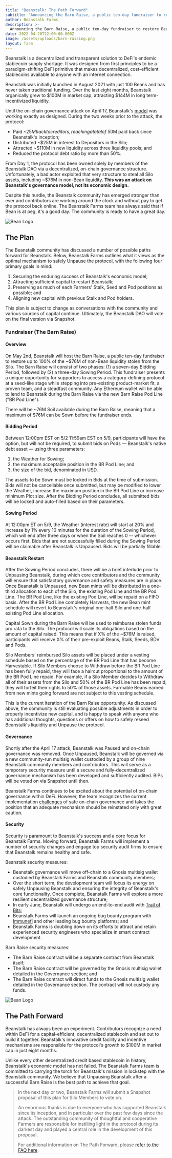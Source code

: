 ```yaml
---
title: "Beanstalk: The Path Forward"
subtitle: "Announcing the Barn Raise, a public ten-day fundraiser to restore Beanstalk."
author: Beanstalk Farms
description: >-
  Announcing the Barn Raise, a public ten-day fundraiser to restore Beanstalk.
date: 2022-04-20T22:00:00.000Z
image: /assets/uploads/barn-raising.png
layout: farm
---
```


Beanstalk is a decentralized and transparent solution to DeFi's endemic stablecoin supply shortage. It was designed from first principles to be a paradigm-shifting DeFi primitive that makes decentralized, cost-efficient stablecoins available to anyone with an internet connection.

Beanstalk was initially launched in August 2021 with just 100 Beans and has never taken traditional funding. Over the last eight months, Beanstalk organically grew to $100M in market cap, attracting $144M in long term-incentivized liquidity.

Until the on-chain governance attack on April 17, Beanstalk's [model](https://bean.money/docs/beanstalk.pdf) was working exactly as designed. During the two weeks prior to the attack, the protocol:

-   Paid ~$25M back to creditors, reaching a total of ~$50M paid back since Beanstalk's inception;
-   Distributed ~$25M in interest to Depositors in the Silo;
-   Attracted ~$110M in new liquidity across three liquidity pools; and
-   Reduced the protocol debt ratio by more than 50%.

From Day 1, the protocol has been owned solely by members of the Beanstalk DAO via a decentralized, on-chain governance structure. Unfortunately, a bad actor exploited that very structure to steal all Silo assets, including ~$76M in non-Bean liquidity. **This was an attack on Beanstalk's governance model, not its economic design.**

Despite this hurdle, the Beanstalk community has emerged stronger than ever and contributors are working around the clock and without pay to get the protocol back online. The Beanstalk Farms team has always said that if Bean is at peg, it's a good day. The community is ready to have a great day.

![Bean Logo](/assets/uploads/bean-logo-128.png)

## The Plan

The Beanstalk community has discussed a number of possible paths forward for Beanstalk. Below, Beanstalk Farms outlines what it views as the optimal mechanism to safely Unpause the protocol, with the following four primary goals in mind:

1.  Securing the enduring success of Beanstalk's economic model;
2.  Attracting sufficient capital to restart Beanstalk;
3.  Preserving as much of each Farmers' Stalk, Seed and Pod positions as possible; and
4.  Aligning new capital with previous Stalk and Pod holders.

This plan is subject to change as conversations with the community and various sources of capital continue. Ultimately, the Beanstalk DAO will vote on the final version via Snapshot.

### Fundraiser (The Barn Raise)

#### Overview

On May 2nd, Beanstalk will host the Barn Raise, a public ten-day fundraiser to restore up to 100% of the ~$76M of non-Bean liquidity stolen from the Silo. The Barn Raise will consist of two phases: (1) a seven-day Bidding Period, followed by (2) a three-day Sowing Period. This fundraiser presents a unique opportunity for supporters to access a category-defining protocol at a seed-like stage while stepping into pre-existing product-market fit, a proven team, and a steadfast community. Any Ethereum wallet will be able to lend to Beanstalk during the Barn Raise via the new Barn Raise Pod Line ("BR Pod Line").

There will be ~76M Soil available during the Barn Raise, meaning that a maximum of $76M can be Sown before the fundraiser ends.

#### Bidding Period

Between 12:00pm EST on 5/2 11:59am EST on 5/9, participants will have the option, but will not be required, to submit bids on Pods — Beanstalk's native debt asset — using three parameters:

1.  the Weather for Sowing; 
2.  the maximum acceptable position in the BR Pod Line; and
3.  the size of the bid, denominated in USD.

The assets to be Sown must be locked in Bids at the time of submission. Bids will not be cancellable once submitted, but may be modified to lower the Weather, increase the maximum position in the BR Pod Line or increase minimum Plot size. After the Bidding Period concludes, all submitted bids will be locked and auto-filled based on their parameters.

#### Sowing Period

At 12:00pm ET on 5/9, the Weather (interest rate) will start at 20% and increase by 1% every 10 minutes for the duration of the Sowing Period, which will end after three days or when the Soil reaches 0 -- whichever occurs first. Bids that are not successfully filled during the Sowing Period will be claimable after Beanstalk is Unpaused. Bids will be partially fillable.

#### Beanstalk Restart

After the Sowing Period concludes, there will be a brief interlude prior to Unpausing Beanstalk, during which core contributors and the community will ensure that satisfactory governance and safety measures are in place. Once Beanstalk is Unpaused, new Bean mints will be distributed in a one-third allocation to each of the Silo, the existing Pod Line and the BR Pod Line. The BR Pod Line, like the existing Pod Line, will be repaid on a FIFO basis. After the BR Pod Line completely Harvests, the new Bean mint schedule will revert to Beanstalk's original one-half Silo and one-half existing Pod Line allocation.

Capital Sown during the Barn Raise will be used to reimburse stolen funds pro rata to the Silo. The protocol will scale its obligations based on the amount of capital raised. This means that if X% of the ~$76M is raised, participants will receive X% of their pre-exploit Beans, Stalk, Seeds, BDV and Pods.

Silo Members' reimbursed Silo assets will be placed under a vesting schedule based on the percentage of the BR Pod Line that has become Harvestable. If Silo Members choose to Withdraw before the BR Pod Line has been fully repaid, they will face a haircut proportional to the amount of the BR Pod Line repaid. For example, if a Silo Member decides to Withdraw all of their assets from the Silo and 50% of the BR Pod Line has been repaid, they will forfeit their rights to 50% of those assets. Farmable Beans earned from new mints going forward are not subject to this vesting schedule.

This is the current iteration of the Barn Raise opportunity. As discussed above, the community is still evaluating possible adjustments in order to properly incentivize new capital, and is happy to speak with anyone who has additional thoughts, questions or offers on how to safely reseed Beanstalk's liquidity and Unpause the protocol.

#### Governance

Shortly after the April 17 attack, Beanstalk was Paused and on-chain governance was removed. Once Unpaused, Beanstalk will be governed via a new community-run multisig wallet custodied by a group of nine Beanstalk community members and contributors. This will serve as a temporary security measure until a secure and fully-decentralized governance mechanism has been developed and sufficiently audited. BIPs will be voted on via Snapshot until then.

Beanstalk Farms continues to be excited about the potential of on-chain governance within DeFi. However, the team recognizes the current implementation [challenges](https://twitter.com/VitalikButerin/status/1516248195042615311?s=20&t=I27QJXczW9mcUWLloY39CA) of safe on-chain governance and takes the position that an adequate mechanism should be reinstated only with great caution.

#### Security

Security is paramount to Beanstalk's success and a core focus for Beanstalk Farms. Moving forward, Beanstalk Farms will implement a number of security changes and engage top security audit firms to ensure that Beanstalk remains healthy and safe.

Beanstalk security measures:

-   Beanstalk governance will move off-chain to a Gnosis multisig wallet custodied by Beanstalk Farms and Beanstalk community members;
-   Over the short term, the development team will focus its energy on safely Unpausing Beanstalk and ensuring the integrity of Beanstalk's core functionality. Once complete, Beanstalk Farms will explore a more resilient decentralized governance structure;
-   In early June, Beanstalk will undergo an end-to-end audit with [Trail of Bits](https://www.trailofbits.com/);
-   Beanstalk Farms will launch an ongoing bug bounty program with [Immunefi](https://immunefi.com/) and other leading bug bounty platforms; and
-   Beanstalk Farms is doubling down on its efforts to attract and retain experienced security engineers who specialize in smart contract development.

Barn Raise security measures:
-   The Barn Raise contract will be a separate contract from Beanstalk itself;
-   The Barn Raise contract will be governed by the Gnosis multisig wallet detailed in the Governance section; and
-   The Barn Raise contract will direct funds to the Gnosis multisig wallet detailed in the Governance section. The contract will not custody any funds.

![Bean Logo](/assets/uploads/bean-logo-128.png)

## The Path Forward

Beanstalk has always been an experiment. Contributors recognize a need within DeFi for a capital-efficient, decentralized stablecoin and set out to build it together. Beanstalk's innovative credit facility and incentive mechanisms are responsible for the protocol's growth to $100M in market cap in just eight months.

Unlike every other decentralized credit based stablecoin in history, Beanstalk's economic model has not failed. The Beanstalk Farms team is committed to carrying the torch for Beanstalk's mission in lockstep with the Beanstalk community. We believe that Unpausing Beanstalk after a successful Barn Raise is the best path to achieve that goal.

> In the next day or two, Beanstalk Farms will submit a Snapshot proposal of this plan for Silo Members to vote on.
> 
> An enormous thanks is due to everyone who has supported Beanstalk since its inception, and in particular over the past few days since the attack. The outstanding community of thoughtful and cooperative Farmers are responsible for instilling light in the protocol during its darkest day and played a central role in the development of this proposal.
> 
> For additional information on The Path Forward, please [refer to the FAQ here](/blog/path-forward-faq).
